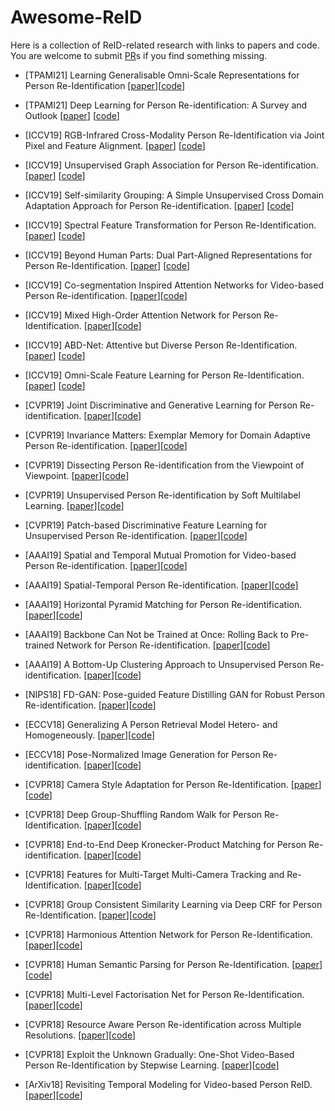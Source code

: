 # Awesome-ReID

Here is a collection of ReID-related research with links to papers and code. You are welcome to
submit [PR](https://help.github.com/articles/creating-a-pull-request/)s if you find something missing.

- [TPAMI21] Learning Generalisable Omni-Scale Representations for Person
  Re-Identification [[paper](https://arxiv.org/abs/1910.06827)][[code](https://github.com/KaiyangZhou/deep-person-reid)]

- [TPAMI21] Deep Learning for Person Re-identification: A Survey and
  Outlook [[paper](https://arxiv.org/abs/2001.04193)] [[code](https://github.com/mangye16/ReID-Survey)]

- [ICCV19] RGB-Infrared Cross-Modality Person Re-Identification via Joint Pixel and Feature
  Alignment. [[paper](http://openaccess.thecvf.com/content_ICCV_2019/papers/Wang_RGB-Infrared_Cross-Modality_Person_Re-Identification_via_Joint_Pixel_and_Feature_Alignment_ICCV_2019_paper.pdf)] [[code](https://github.com/wangguanan/AlignGAN)]

- [ICCV19] Unsupervised Graph Association for Person
  Re-identification. [[paper](https://github.com/yichuan9527/Unsupervised-Graph-Association-for-Person-Re-identification)] [[code](https://github.com/yichuan9527/Unsupervised-Graph-Association-for-Person-Re-identification)]

- [ICCV19] Self-similarity Grouping: A Simple Unsupervised Cross Domain Adaptation Approach for Person
  Re-identification. [[paper](http://openaccess.thecvf.com/content_ICCV_2019/papers/Fu_Self-Similarity_Grouping_A_Simple_Unsupervised_Cross_Domain_Adaptation_Approach_for_ICCV_2019_paper.pdf)] [[code](https://github.com/OasisYang/SSG)]

- [ICCV19] Spectral Feature Transformation for Person
  Re-Identification. [[paper](http://openaccess.thecvf.com/content_ICCV_2019/papers/Luo_Spectral_Feature_Transformation_for_Person_Re-Identification_ICCV_2019_paper.pdf)] [[code](https://github.com/LuckyDC/SFT_REID)]

- [ICCV19] Beyond Human Parts: Dual Part-Aligned Representations for Person
  Re-Identification. [[paper](http://openaccess.thecvf.com/content_ICCV_2019/papers/Guo_Beyond_Human_Parts_Dual_Part-Aligned_Representations_for_Person_Re-Identification_ICCV_2019_paper.pdf)] [[code](https://github.com/ggjy/P2Net.pytorch)]

- [ICCV19] Co-segmentation Inspired Attention Networks for Video-based Person
  Re-identification. [[paper](http://openaccess.thecvf.com/content_ICCV_2019/papers/Subramaniam_Co-Segmentation_Inspired_Attention_Networks_for_Video-Based_Person_Re-Identification_ICCV_2019_paper.pdf)][[code](https://github.com/InnovArul/vidreid_cosegmentation)]

- [ICCV19] Mixed High-Order Attention Network for Person
  Re-Identification. [[paper](https://arxiv.org/abs/1908.05819)][[code](https://github.com/chenbinghui1/MHN)]

- [ICCV19] ABD-Net: Attentive but Diverse Person
  Re-Identification. [[paper](https://arxiv.org/abs/1908.01114)] [[code](https://github.com/TAMU-VITA/ABD-Net)]

- [ICCV19] Omni-Scale Feature Learning for Person
  Re-Identification. [[paper](https://arxiv.org/abs/1905.00953)] [[code](https://github.com/KaiyangZhou/deep-person-reid)]

- [CVPR19] Joint Discriminative and Generative Learning for Person
  Re-identification. [[paper](https://arxiv.org/abs/1904.07223)][[code](https://github.com/NVlabs/DG-Net)]
- [CVPR19] Invariance Matters: Exemplar Memory for Domain Adaptive Person
  Re-identification. [[paper](https://arxiv.org/abs/1904.01990)][[code](https://github.com/zhunzhong07/ECN)]
- [CVPR19] Dissecting Person Re-identification from the Viewpoint of
  Viewpoint. [[paper](https://arxiv.org/abs/1812.02162)][[code](https://github.com/sxzrt/Dissecting-Person-Re-ID-from-the-Viewpoint-of-Viewpoint)]
- [CVPR19] Unsupervised Person Re-identification by Soft Multilabel
  Learning. [[paper](https://arxiv.org/abs/1903.06325)][[code](https://github.com/KovenYu/MAR)]
- [CVPR19] Patch-based Discriminative Feature Learning for Unsupervised Person
  Re-identification. [[paper](https://kovenyu.com/publication/2019-cvpr-pedal/)][[code](https://github.com/QizeYang/PAUL)]

- [AAAI19] Spatial and Temporal Mutual Promotion for Video-based Person
  Re-identification. [[paper](https://arxiv.org/abs/1812.10305)][[code](https://github.com/yolomax/person-reid-lib)]

- [AAAI19] Spatial-Temporal Person
  Re-identification. [[paper](https://arxiv.org/abs/1812.03282)][[code](https://github.com/Wanggcong/Spatial-Temporal-Re-identification)]

- [AAAI19] Horizontal Pyramid Matching for Person
  Re-identification. [[paper](https://arxiv.org/abs/1804.05275)][[code](https://github.com/OasisYang/HPM)]

- [AAAI19] Backbone Can Not be Trained at Once: Rolling Back to Pre-trained Network for Person
  Re-identification. [[paper](https://arxiv.org/abs/1901.06140)][[code](https://github.com/youngminPIL/rollback)]

- [AAAI19] A Bottom-Up Clustering Approach to Unsupervised Person
  Re-identification. [[paper](https://vana77.github.io/vana77.github.io/images/AAAI19.pdf)][[code](https://github.com/vana77/Bottom-up-Clustering-Person-Re-identification)]

- [NIPS18] FD-GAN: Pose-guided Feature Distilling GAN for Robust Person
  Re-identification. [[paper](https://arxiv.org/abs/1810.02936)][[code](https://github.com/yxgeee/FD-GAN)]

- [ECCV18] Generalizing A Person Retrieval Model Hetero- and
  Homogeneously. [[paper](http://openaccess.thecvf.com/content_ECCV_2018/papers/Zhun_Zhong_Generalizing_A_Person_ECCV_2018_paper.pdf)][[code](https://github.com/zhunzhong07/HHL)]

- [ECCV18] Pose-Normalized Image Generation for Person
  Re-identification. [[paper](https://arxiv.org/abs/1712.02225)][[code](https://github.com/naiq/PN_GAN)]

- [CVPR18] Camera Style Adaptation for Person
  Re-Identification. [[paper](https://arxiv.org/abs/1711.10295)][[code](https://github.com/zhunzhong07/CamStyle)]

- [CVPR18] Deep Group-Shuffling Random Walk for Person
  Re-Identification. [[paper](https://arxiv.org/abs/1807.11178)][[code](https://github.com/YantaoShen/kpm_rw_person_reid)]

- [CVPR18] End-to-End Deep Kronecker-Product Matching for Person
  Re-identification. [[paper](https://arxiv.org/abs/1807.11182)][[code](https://github.com/YantaoShen/kpm_rw_person_reid)]

- [CVPR18] Features for Multi-Target Multi-Camera Tracking and
  Re-Identification. [[paper](https://arxiv.org/abs/1803.10859)][[code](https://github.com/ergysr/DeepCC)]

- [CVPR18] Group Consistent Similarity Learning via Deep CRF for Person
  Re-Identification. [[paper](http://openaccess.thecvf.com/content_cvpr_2018/papers/Chen_Group_Consistent_Similarity_CVPR_2018_paper.pdf)][[code](https://github.com/dapengchen123/crf_affinity)]

- [CVPR18] Harmonious Attention Network for Person
  Re-Identification. [[paper](https://arxiv.org/abs/1802.08122)][[code](https://github.com/KaiyangZhou/deep-person-reid)]

- [CVPR18] Human Semantic Parsing for Person
  Re-Identification. [[paper](https://arxiv.org/abs/1804.00216)][[code](https://github.com/emrahbasaran/SPReID)]

- [CVPR18] Multi-Level Factorisation Net for Person
  Re-Identification. [[paper](https://arxiv.org/abs/1803.09132)][[code](https://github.com/KaiyangZhou/deep-person-reid)]

- [CVPR18] Resource Aware Person Re-identification across Multiple
  Resolutions. [[paper](https://arxiv.org/abs/1805.08805)][[code](https://github.com/mileyan/DARENet)]

- [CVPR18] Exploit the Unknown Gradually: One-Shot Video-Based Person Re-Identification by Stepwise
  Learning. [[paper](https://yu-wu.net/pdf/CVPR2018_Exploit-Unknown-Gradually.pdf)][[code](https://github.com/Yu-Wu/Exploit-Unknown-Gradually)]

- [ArXiv18] Revisiting Temporal Modeling for Video-based Person
  ReID. [[paper](https://arxiv.org/abs/1805.02104)][[code](https://github.com/jiyanggao/Video-Person-ReID)]
